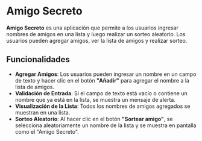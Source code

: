 # Amigo Secreto

**Amigo Secreto** es una aplicación que permite a los usuarios ingresar nombres de amigos en una lista y luego realizar un sorteo aleatorio. Los usuarios pueden agregar amigos, ver la lista de amigos y realizar sorteo.

## Funcionalidades

- **Agregar Amigos**: Los usuarios pueden ingresar un nombre en un campo de texto y hacer clic en el botón **"Añadir"** para agregar el nombre a la lista de amigos.
- **Validación de Entrada**: Si el campo de texto está vacío o contiene un nombre que ya está en la lista, se muestra un mensaje de alerta.
- **Visualización de la Lista**: Todos los nombres de amigos agregados se muestran en una lista.
- **Sorteo Aleatorio**: Al hacer clic en el botón **"Sortear amigo"**, se selecciona aleatoriamente un nombre de la lista y se muestra en pantalla como el "Amigo Secreto".
